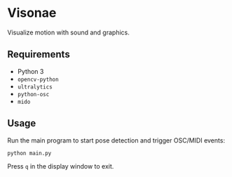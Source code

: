# Visonae

Visualize motion with sound and graphics.

## Requirements
- Python 3
- `opencv-python`
- `ultralytics`
- `python-osc`
- `mido`

## Usage
Run the main program to start pose detection and trigger OSC/MIDI events:

```bash
python main.py
```

Press `q` in the display window to exit.

